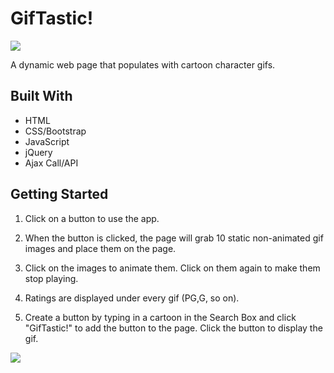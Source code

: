 <h1>GifTastic!</h1>

![](https://i.gifer.com/1t3.gif)

A dynamic web page that populates with cartoon character gifs.

<h2>Built With</h2>

* HTML
* CSS/Bootstrap
* JavaScript
* jQuery
* Ajax Call/API

<h2>Getting Started</h2>

1. Click on a button to use the app. 

2. When the button is clicked, the page will grab 10 static non-animated gif images and place them on the page.

3. Click on the images to animate them. Click on them again to make them stop playing. 

4. Ratings are displayed under every gif (PG,G, so on).

5. Create a button by typing in a cartoon in the Search Box and click "GifTastic!" to add the button to the page. Click the button to display the gif.

![](https://typeset-beta.imgix.net/lovelace/uploads/491/8bcf63c0-cf29-0132-4708-0e9062a7590a.gif)


